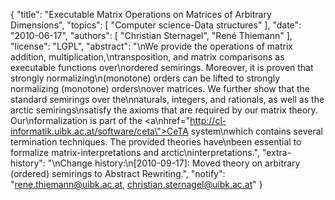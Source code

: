 {
    "title": "Executable Matrix Operations on Matrices of Arbitrary Dimensions",
    "topics": [
        "Computer science-Data structures"
    ],
    "date": "2010-06-17",
    "authors": [
        "Christian Sternagel",
        "René Thiemann"
    ],
    "license": "LGPL",
    "abstract": "\nWe provide the operations of matrix addition, multiplication,\ntransposition, and matrix comparisons as executable functions over\nordered semirings. Moreover, it is proven that strongly normalizing\n(monotone) orders can be lifted to strongly normalizing (monotone) orders\nover matrices. We further show that the standard semirings over the\nnaturals, integers, and rationals, as well as the arctic semirings\nsatisfy the axioms that are required by our matrix theory. Our\nformalization is part of the <a\nhref=\"http://cl-informatik.uibk.ac.at/software/ceta\">CeTA</a> system\nwhich contains several termination techniques. The provided theories have\nbeen essential to formalize matrix-interpretations and arctic\ninterpretations.",
    "extra-history": "\nChange history:\n[2010-09-17]: Moved theory on arbitrary (ordered) semirings to Abstract Rewriting.",
    "notify": "rene.thiemann@uibk.ac.at, christian.sternagel@uibk.ac.at"
}